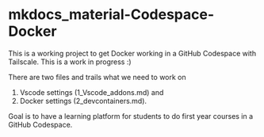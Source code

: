 # mkdocs_material-Codespace-Docker

This is a working project to get Docker working in a GitHub Codespace with Tailscale. This is a work in progress :)

There are two files and trails what we need to work on 
1) Vscode settings (1_Vscode_addons.md) and 
2) Docker settings (2_devcontainers.md).

Goal is to have a learning platform for students to do first year courses in a GitHub Codespace.
